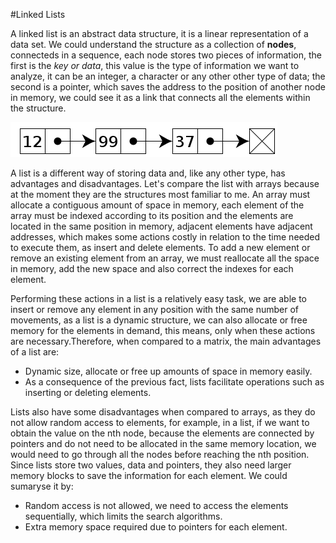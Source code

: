 #Linked Lists

A linked list is an abstract data structure, it is a linear representation of a data set. We could understand the structure as a collection of **nodes**, connecteds in a sequence, each node stores two pieces of information, the first is the *key or data*, this value is the type of information we want to analyze, it can be an integer, a character or any other other type of data; the second is a pointer, which saves the address to the position of another node in memory, we could see it as a link that connects all the elements within the structure.

![Linked List representation](linkedListFigure.png)

A list is a different way of storing data and, like any other type, has advantages and disadvantages. Let's compare the list with arrays because at the moment they are the structures most familiar to me. An array must allocate a contiguous amount of space in memory, each element of the array must be indexed according to its position and the elements are located in the same position in memory, adjacent elements have adjacent addresses, which makes some actions costly in relation to the time needed to execute them, as  insert and delete elements. To add a new element or remove an existing element from an array, we must reallocate all the space in memory, add the new space and also correct the indexes for each element.

Performing these actions in a list is a relatively easy task, we are able to insert or remove any element in any position with the same number of movements, as a list is a dynamic structure, we can also allocate or free memory for the elements in demand, this means, only when these actions are necessary.Therefore, when compared to a matrix, the main advantages of a list are:
- Dynamic size, allocate or free up amounts of space in memory easily.
- As a consequence of the previous fact, lists facilitate operations such as inserting or deleting elements.

Lists also have some disadvantages when compared to arrays, as they do not allow random access to elements, for example, in a list, if we want to obtain the value on the nth node, because the elements are connected by pointers and do not need to be allocated in the same memory location, we would need to go through all the nodes before reaching the nth position. Since lists store two values, data and pointers, they also need larger memory blocks to save the information for each element. We could sumaryse it by:
- Random access is not allowed, we need to access the elements sequentially, which limits the search algorithms.
- Extra memory space required due to pointers for each element.
